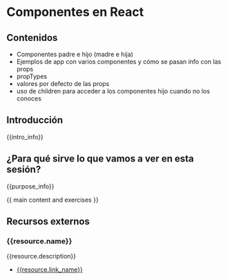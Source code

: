 # Componentes en React

## Contenidos
- Componentes padre e hijo (madre e hija)
- Ejemplos de app con varios componentes y cómo se pasan info con las props
- propTypes
- valores por defecto de las props
- uso de children para acceder a los componentes hijo cuando no los conoces

## Introducción

{{intro_info}}


## ¿Para qué sirve lo que vamos a ver en esta sesión?

{{purpose_info}}


{{ main content and exercises }}


## Recursos externos

### {{resource.name}}

{{resource.description}}

- [{{resource.link_name}}]({{resource.url}})
